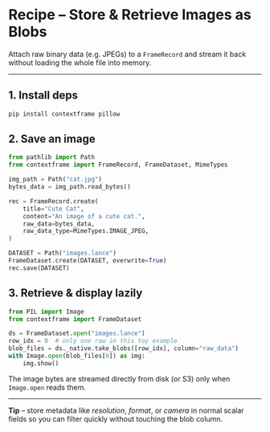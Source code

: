 # Recipe – Store & Retrieve Images as Blobs

Attach raw binary data (e.g. JPEGs) to a `FrameRecord` and stream it back without loading the whole file into memory.

---

## 1. Install deps

```bash
pip install contextframe pillow
```

## 2. Save an image

```python
from pathlib import Path
from contextframe import FrameRecord, FrameDataset, MimeTypes

img_path = Path("cat.jpg")
bytes_data = img_path.read_bytes()

rec = FrameRecord.create(
    title="Cute Cat",
    content="An image of a cute cat.",
    raw_data=bytes_data,
    raw_data_type=MimeTypes.IMAGE_JPEG,
)

DATASET = Path("images.lance")
FrameDataset.create(DATASET, overwrite=True)
rec.save(DATASET)
```

## 3. Retrieve & display lazily

```python
from PIL import Image
from contextframe import FrameDataset

ds = FrameDataset.open("images.lance")
row_idx = 0  # only one row in this toy example
blob_files = ds._native.take_blobs([row_idx], column="raw_data")
with Image.open(blob_files[0]) as img:
    img.show()
```

The image bytes are streamed directly from disk (or S3) only when `Image.open` reads them.

---

**Tip** – store metadata like *resolution*, *format*, or *camera* in normal scalar fields so you can filter quickly without touching the blob column.
